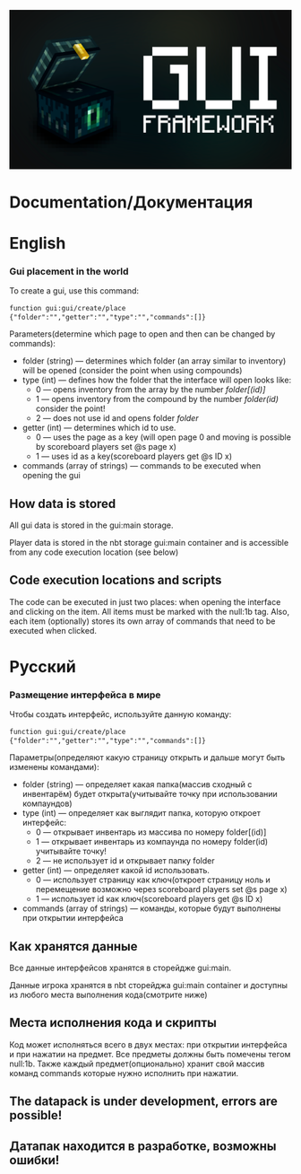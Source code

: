 ![ ](./pictures/framework.png)
# Documentation/Документация 

# English
### Gui placement in the world
To create a gui, use this command:
```mcfunction
function gui:gui/create/place {"folder":"","getter":"","type":"","commands":[]}
```

Parameters(determine which page to open and then can be changed by commands):

* folder (string) — determines which folder (an array similar to inventory) will be opened (consider the point when using compounds)
* type (int) — defines how the folder that the interface will open looks like:
    * 0 — opens inventory from the array by the number *folder[(id)]*
    * 1 — opens inventory from the compound by the number *folder(id)* consider the point!
    * 2 — does not use id and opens folder *folder*
* getter (int) — determines which id to use.
    * 0 — uses the page as a key (will open page 0 and moving is possible by scoreboard players set @s page x)
    * 1 — uses id as a key(scoreboard players get @s ID x)
* commands (array of strings) — commands to be executed when opening the gui
## How data is stored
All gui data is stored in the gui:main storage.

Player data is stored in the nbt storage gui:main container and is accessible from any code execution location (see below)

## Code execution locations and scripts
The code can be executed in just two places:
when opening the interface and clicking on the item. All items must be marked with the null:1b tag. Also, each item (optionally) stores its own array of commands that need to be executed when clicked.
# Русский
### Размещение интерфейса в мире
Чтобы создать интерфейс, используйте данную команду:
```mcfunction
function gui:gui/create/place {"folder":"","getter":"","type":"","commands":[]}
```
Параметры(определяют какую страницу открыть и дальше могут быть изменены командами):
* folder (string) — определяет какая папка(массив сходный с инвентарём) будет открыта(учитывайте точку при использовании компаундов)
* type (int) — определяет как выглядит папка, которую откроет интерфейс:
    * 0 — открывает инвентарь из массива по номеру folder[(id)]
    * 1 — открывает инвентарь из компаунда по номеру folder(id) учитывайте точку!
    * 2 — не использует id и открывает папку folder
* getter (int) — определяет какой id использовать.
    * 0 — использует страницу как ключ(откроет страницу ноль и перемещение возможно через scoreboard players set @s page x)
    * 1 — использует id как ключ(scoreboard players get @s ID x)
* commands (array of strings) — команды, которые будут выполнены при открытии интерфейса

## Как хранятся данные
Все данные интерфейсов хранятся в сторейдже gui:main.

Данные игрока хранятся в nbt сторейджа gui:main container и доступны из любого места выполнения кода(смотрите ниже)

## Места исполнения кода и скрипты
Код может исполняться всего в двух местах:
при открытии интерфейса и при нажатии на предмет. Все предметы должны быть помечены тегом null:1b. Также каждый предмет(опционально) хранит свой массив команд commands которые нужно исполнить при нажатии.

## The datapack is under development, errors are possible!

## Датапак находится в разработке, возможны ошибки!  
